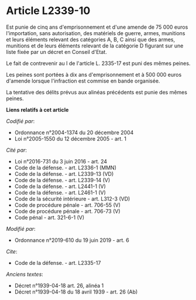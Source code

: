 # Article L2339-10

Est punie de cinq ans d'emprisonnement et d'une amende de 75 000 euros l'importation, sans autorisation, des matériels de
guerre, armes, munitions et leurs éléments relevant des catégories A, B, C ainsi que des armes, munitions et de leurs
éléments relevant de la catégorie D figurant sur une liste fixée par un décret en Conseil d'Etat.

Le fait de contrevenir au I de l'article L. 2335-17 est puni des mêmes peines.

Les peines sont portées à dix ans d'emprisonnement et à 500 000 euros d'amende lorsque l'infraction est commise en bande
organisée.

La tentative des délits prévus aux alinéas précédents est punie des mêmes peines.

**Liens relatifs à cet article**

_Codifié par_:

  - Ordonnance n°2004-1374 du 20 décembre 2004
  - Loi n°2005-1550 du 12 décembre 2005 - art. 1

_Cité par_:

  - Loi n°2016-731 du 3 juin 2016 - art. 24
  - Code de la défense. - art. L2336-1 (MMN)
  - Code de la défense. - art. L2339-13 (VD)
  - Code de la défense. - art. L2339-14 (V)
  - Code de la défense. - art. L2441-1 (V)
  - Code de la défense. - art. L2461-1 (V)
  - Code de la sécurité intérieure - art. L312-3 (VD)
  - Code de procédure pénale - art. 706-55 (V)
  - Code de procédure pénale - art. 706-73 (V)
  - Code pénal - art. 321-6-1 (V)

_Modifié par_:

  - Ordonnance n°2019-610 du 19 juin 2019 - art. 6

_Cite_:

  - Code de la défense. - art. L2335-17

_Anciens textes_:

  - Décret n°1939-04-18 art. 26, alinéa 1
  - Décret n°1939-04-18 du 18 avril 1939 - art. 26 (Ab)
